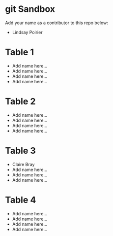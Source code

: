 # git Sandbox

Add your name as a contributor to this repo below:

- Lindsay Poirier

# Table 1
- Add name here...
- Add name here...
- Add name here...
- Add name here...

# Table 2

- Add name here...
- Add name here...
- Add name here...
- Add name here...

# Table 3

- Claire Bray
- Add name here...
- Add name here...
- Add name here...

# Table 4

- Add name here...
- Add name here...
- Add name here...
- Add name here...

